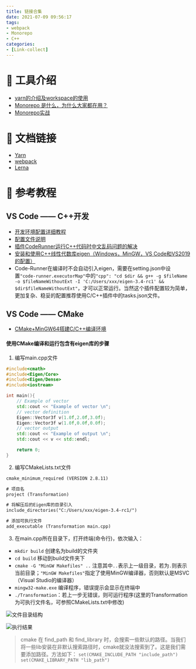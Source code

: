 ```yaml
---
title: 链接合集
date: 2021-07-09 09:56:17
tags:
- webpack
- Monorepo
- C++
categories:
- [Link-collect]
---
```


# 📗 工具介绍
- [yarn的介绍及workspace的使用](https://www.jianshu.com/p/c4f02f46224f)
- [Monorepo 是什么，为什么大家都在用？](https://zhuanlan.zhihu.com/p/77577415)
- [Monorepo实战](https://www.jianshu.com/p/dafc2052eedc)

# 🎈 文档链接
- [Yarn](https://yarn.bootcss.com/docs/)
- [webpack](https://webpack.docschina.org/configuration)
- [Lerna](https://github.com/lerna/lerna)

# 💙 参考教程

## VS Code —— C++开发 
- [开发环境配置详细教程](https://www.whbwiki.com/335.html)
- [配置文件说明](https://blog.csdn.net/weixin_43343144/article/details/85147439)
- [插件CodeRunner运行C++代码时中文乱码问题的解决](https://zhuanlan.zhihu.com/p/153252108)
- [安装和使用C++线性代数库eigen（Windows，MinGW，VS Code和VS2019的配置）](https://blog.csdn.net/weixin_43940314/article/details/115456199)
- Code-Runner在编译时不会自动引入eigen，需要在setting.json中设置`"code-runner.executorMap"`中的`"cpp": "cd $dir && g++ -g $fileName -o $fileNameWithoutExt -I 'C:/Users/xxx/eigen-3.4-rc1' && $dir$fileNameWithoutExt"`，才可以正常运行。当然这个插件配置较为简单，更加复杂、稳妥的配置推荐使用C/C++插件中的tasks.json文件。

## VS Code —— CMake
- [CMake+MinGW64搭建C/C++编译环境](https://blog.csdn.net/JohnJim0/article/details/81842249?utm_medium=distribute.pc_relevant.none-task-blog-2~default~baidujs_title~default-9.pc_relevant_baidujshouduan&spm=1001.2101.3001.4242) 

#### 使用CMake编译和运行包含有eigen库的步骤
1. 编写main.cpp文件

```cpp
#include<cmath>
#include<Eigen/Core>
#include<Eigen/Dense>
#include<iostream>

int main(){
    // Example of vector
    std::cout << "Example of vector \n";
    // vector definition
    Eigen::Vector3f v(1.0f,2.0f,3.0f);
    Eigen::Vector3f w(1.0f,0.0f,0.0f);
    // vector output
    std::cout << "Example of output \n";
    std::cout << v << std::endl;

    return 0;
}
```
2. 编写CMakeLists.txt文件
```txt
cmake_minimum_required (VERSION 2.8.11)

# 项目名
project (Transformation)

# 将解压后的Eigen库的目录引入
include_directories("C:/Users/xxx/eigen-3.4-rc1/")

# 添加可执行文件
add_executable (Transformation main.cpp)

```

3. 在main.cpp所在目录下，打开终端(命令行)，依次输入：
- `mkdir build` 创建名为build的文件夹
- `cd build` 移动到build文件夹下
- `cmake -G "MinGW Makefiles" ..` 注意其中`..`表示上一级目录，若为`.`则表示当前目录；`"MinGW Makefiles"`指定了使用MinGW编译器，否则默认是MSVC（Visual Studio的编译器）
- `mingw32-make.exe` 编译程序，错误提示会显示在终端中
- `./Transformation`：若上一步无错误，则可运行程序(这里的Transformation为可执行文件名，可参照CMakeLists.txt中修改)

![文件目录结构](2021-08-10-09-06-58.png)

![执行结果](2021-08-10-09-16-22.png)
> cmake 在 find_path 和 find_library 时，会搜索一些默认的路径。当我们将一些lib安装在非默认搜索路径时，cmake就没法搜索到了。这是我们需要添加路径。方法如下：
`set(CMAKE_INCLUDE_PATH "include_path")`
`set(CMAKE_LIBRARY_PATH "lib_path")`